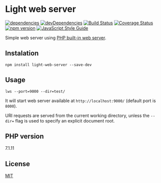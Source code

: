 # Light web server
[![dependencies](https://david-dm.org/ivan-rozhon/light-web-server.svg)](https://david-dm.org/ivan-rozhon/light-web-server)
[![devDependencies](https://david-dm.org/ivan-rozhon/light-web-server/dev-status.svg)](https://david-dm.org/ivan-rozhon/light-web-server#info=devDependencies)
[![Build Status](https://travis-ci.org/ivan-rozhon/light-web-server.svg?branch=master)](https://travis-ci.org/ivan-rozhon/light-web-server)
[![Coverage Status](https://coveralls.io/repos/github/ivan-rozhon/light-web-server/badge.svg?branch=master)](https://coveralls.io/github/ivan-rozhon/light-web-server?branch=master)
[![npm version](https://badge.fury.io/js/light-web-server.svg)](https://badge.fury.io/js/light-web-server)
[![JavaScript Style Guide](https://img.shields.io/badge/code_style-standard-brightgreen.svg)](https://standardjs.com)

Simple web server using [PHP built-in web server](http://php.net/manual/en/features.commandline.webserver.php).

## Instalation
```
npm install light-web-server --save-dev
```

## Usage
```
lws --port=9000 --dir=test/
```

It will start web server available at `http://localhost:9000/` (default port is `8000`).

URI requests are served from the current working directory, unless the `--dir=` flag is used to specify an explicit document root.

## PHP version
7.1.11

## License
[MIT](LICENSE)